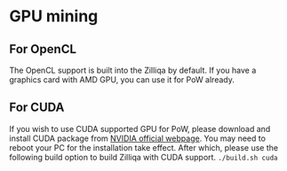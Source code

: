 # GPU mining

## For OpenCL

The OpenCL support is built into the Zilliqa by default. If you have a graphics card with AMD GPU, you can use it for PoW already.

## For CUDA

If you wish to use CUDA supported GPU for PoW, please download and install CUDA package from [NVIDIA official webpage](https://developer.nvidia.com/cuda-downloads). You may need to reboot your PC for the installation take effect. After which, please use the following build option to build Zilliqa with CUDA support.
`./build.sh cuda`